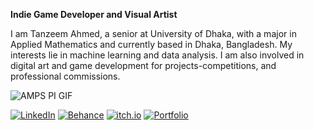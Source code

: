 **Indie Game Developer and Visual Artist**

I am Tanzeem Ahmed, a senior at University of Dhaka, with a major in Applied
Mathematics and currently based in Dhaka, Bangladesh. My interests lie in machine
learning and data analysis. I am also involved in digital art and game development for
projects-competitions, and professional commissions.

![AMPS PI GIF](assets/amps-pi.gif)

[![LinkedIn](https://img.shields.io/badge/LinkedIn-000000?style=flat&logo=linkedin&logoColor=white)](https://www.linkedin.com/in/tanzeemsakib/)
[![Behance](https://img.shields.io/badge/Behance-000000?style=flat&logo=behance&logoColor=white)](https://www.behance.net/tanzeemsakib)
[![itch.io](https://img.shields.io/badge/itch.io-000000?style=flat&logo=itch.io&logoColor=white)](https://tanzeem-ahmed-sakib.itch.io/)
[![Portfolio](https://img.shields.io/badge/Portfolio-000000?style=flat&logo=github&logoColor=white)](https://tanzeemsakib.github.io/)
